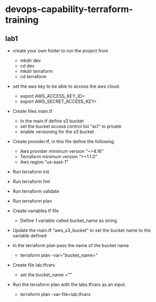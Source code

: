 # devops-capability-terraform-training
## lab1

- create your own folder to run the project from 
    - mkdir dev
    - cd dev
    - mkdir terraform
    - cd terraform

- set the aws key to be able to access the aws cloud.
    - export AWS_ACCESS_KEY_ID=<use access key provided on the aws sandbox>
    - export AWS_SECRET_ACCESS_KEY=<use access key provided on the aws sandbox>

- Create files main.tf
	- In the main.tf define s3 bucket		
	- set the bucket access control list "acl" to private				
	- enable versioning for the s3 bucket

- Create provider.tf, in this file define the following
	- Aws provider minimum version “~>4.16”
	- Terraform minimum version “>=1.1.0”
	- Aws region  “us-east-1”

- Run terraform init
- Run terraform fmt
- Run terraform validate
- Run terraform plan

- Create variables.tf file 
	- Define 1 variable called bucket_name as string

- Update the main.tf "aws_s3_bucket" to set the bucket name to the variable defined


- In the terraform plan pass the name of the bucket name 
	- terraform plan -var="bucket_name=<choose a name>"
	
- Create file lab.tfvars
	- set the bucket_name ="<username>"
	
- Run the terraform plan with the labs.tfvars as an input. 
	- terraform plan -var-file=lab.tfvars
